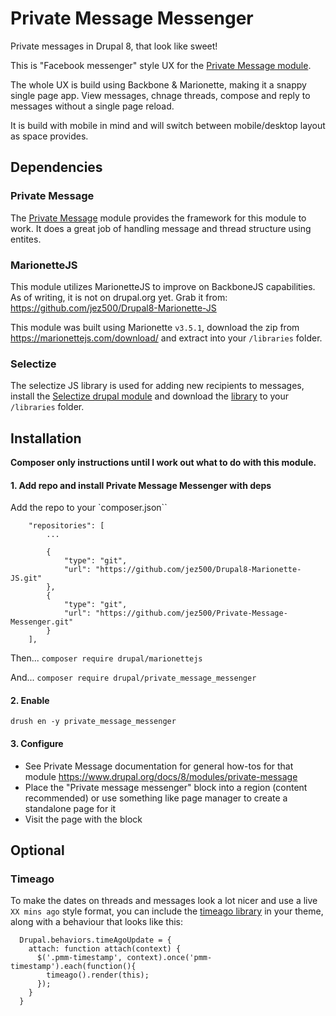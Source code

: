 # Private Message Messenger

Private messages in Drupal 8, that look like sweet!

This is "Facebook messenger" style UX for the [Private Message module](https://www.drupal.org/project/private_message).

The whole UX is build using Backbone & Marionette, making it a snappy single page app. View messages, chnage threads,
compose and reply to messages without a single page reload.

It is build with mobile in mind and will switch between mobile/desktop layout as space provides.

## Dependencies

### Private Message

The [Private Message](https://www.drupal.org/project/private_message) module provides the framework for this module
to work. It does a great job of handling message and thread structure using entites.

### MarionetteJS

This module utilizes MarionetteJS to improve on BackboneJS capabilities. As of writing, it is not on drupal.org yet.
Grab it from: https://github.com/jez500/Drupal8-Marionette-JS

This module was built using Marionette `v3.5.1`, download the zip from https://marionettejs.com/download/ and extract
into your `/libraries` folder.

### Selectize

The selectize JS library is used for adding new recipients to messages, install the
[Selectize drupal module](https://www.drupal.org/project/selectize) and download the
[library](https://github.com/selectize/selectize.js/releases) to your `/libraries` folder.

## Installation

**Composer only instructions until I work out what to do with this module.**

#### 1. Add repo and install Private Message Messenger with deps

Add the repo to your `composer.json``

```
    "repositories": [
        ...

        {
            "type": "git",
            "url": "https://github.com/jez500/Drupal8-Marionette-JS.git"
        },
        {
            "type": "git",
            "url": "https://github.com/jez500/Private-Message-Messenger.git"
        }
    ],

```

Then...
`composer require drupal/marionettejs`

And...
`composer require drupal/private_message_messenger`

#### 2. Enable

`drush en -y private_message_messenger`

#### 3. Configure

* See Private Message documentation for general how-tos for that module https://www.drupal.org/docs/8/modules/private-message
* Place the "Private message messenger" block into a region (content recommended) or use something like page manager to create a standalone page for it
* Visit the page with the block

## Optional

### Timeago

To make the dates on threads and messages look a lot nicer and use a live `XX mins ago` style format, you can include
the [timeago library](http://timeago.org/) in your theme, along with a behaviour that looks like this:

```
  Drupal.behaviors.timeAgoUpdate = {
    attach: function attach(context) {
      $('.pmm-timestamp', context).once('pmm-timestamp').each(function(){
        timeago().render(this);
      });
    }
  }
```

